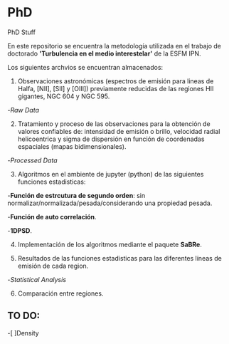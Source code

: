 # PhD
PhD Stuff

En este repositorio se encuentra la metodología utilizada en el trabajo de doctorado **'Turbulencia en el medio interestelar'** de la ESFM IPN.

Los siguientes archvios se encuentran almacenados:

1) Observaciones astronómicas (espectros de emisión para lineas de Halfa, [NII], [SII] y [OIII]) previamente reducidas de las regiones HII gigantes, NGC 604 y NGC 595.

-*Raw Data*

2) Tratamiento y proceso de las observaciones para la obtención de valores confiables de: 
intensidad de emisión o brillo, velocidad radial helicoentrica y sigma de dispersión 
en función de coordenadas espaciales (mapas bidimensionales).

-*Processed Data*

3) Algoritmos en el ambiente de jupyter (python) de las siguientes funciones estadisticas:

-**Función de estrcutura de segundo orden**: sin normalizar/normalizada/pesada/considerando una propiedad pesada.

-**Función de auto correlación**.

-**1DPSD**.

4) Implementación de los algoritmos mediante el paquete **SaBRe**.

5) Resultados de las funciones estadisticas para las diferentes líneas de emisión de cada region.

-*Statistical Analysis*

6) Comparación entre regiones.

## TO DO:

-[ ]Density

